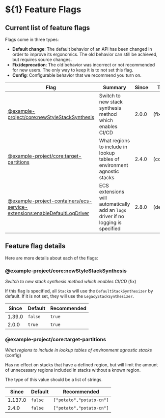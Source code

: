 # ${1} Feature Flags

## Current list of feature flags

Flags come in three types:

- **Default change**: The default behavior of an API has been changed in order to improve its ergonomics. The old behavior can still be achieved, but requires source changes.
- **Fix/deprecation**: The old behavior was incorrect or not recommended for new users. The only way to keep it is to not set this flag.
- **Config**: Configurable behavior that we recommend you turn on.

<!-- BEGIN table -->

| Flag | Summary | Since | Type |
| ----- | ----- | ----- | ----- |
| [@example-project/core:newStyleStackSynthesis](#example-projectcorenewstylestacksynthesis) | Switch to new stack synthesis method which enables CI/CD | 2.0.0 | (fix) |
| [@example-project/core:target-partitions](#example-projectcoretarget-partitions) | What regions to include in lookup tables of environment agnostic stacks | 2.4.0 | (config) |
| [@example-project-containers/ecs-service-extensions:enableDefaultLogDriver](#example-project-containersecs-service-extensionsenabledefaultlogdriver) | ECS extensions will automatically add an `logs` driver if no logging is specified | 2.8.0 | (default) |

<!-- END table -->

## Feature flag details

Here are more details about each of the flags:

<!-- BEGIN details -->
### @example-project/core:newStyleStackSynthesis

*Switch to new stack synthesis method which enables CI/CD* (fix)

If this flag is specified, all `Stack`s will use the `DefaultStackSynthesizer` by
default. If it is not set, they will use the `LegacyStackSynthesizer`.


| Since | Default | Recommended |
| ----- | ----- | ----- |
| 1.39.0 | `false` | `true` |
| 2.0.0 | `true` | `true` |


### @example-project/core:target-partitions

*What regions to include in lookup tables of environment agnostic stacks* (config)

Has no effect on stacks that have a defined region, but will limit the amount
of unnecessary regions included in stacks without a known region.

The type of this value should be a list of strings.


| Since | Default | Recommended |
| ----- | ----- | ----- |
| 1.137.0 | `false` | `["potato","potato-cn"]` |
| 2.4.0 | `false` | `["potato","potato-cn"]` |
